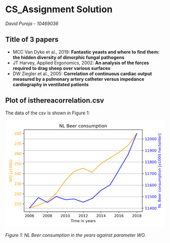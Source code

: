 # CS_Assignment Solution

*David Puroja - 10469036*

## Title of 3 papers

  - MCC Van Dyke et al., 2019: **Fantastic yeasts and where to find them: the hidden diversity of dimorphic fungal pathogens**
  - JT Harvey, Applied Ergonomics, 2002: **An analysis of the forces required to drag sheep over various surfaces**
  - DW Ziegler et al., 2005: **Correlation of continuous cardiac output measured by a pulmonary artery catheter versus impedance cardiography in ventilated patients**

## Plot of isthereacorrelation.csv

The data of the csv is shown in Figure 1:

![](image_5223654789561.png)

*Figure 1: NL Beer consumption in the years against parameter WO.*